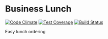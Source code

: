 # Business Lunch

[![Code Climate](https://codeclimate.com/github/vlebedeff/businesslunch/badges/gpa.svg)](https://codeclimate.com/github/vlebedeff/businesslunch)
[![Test Coverage](https://codeclimate.com/github/vlebedeff/businesslunch/badges/coverage.svg)](https://codeclimate.com/github/vlebedeff/businesslunch/coverage)
[![Build Status](https://travis-ci.org/vlebedeff/businesslunch.svg?branch=master)](https://travis-ci.org/vlebedeff/businesslunch)

Easy lunch ordering
